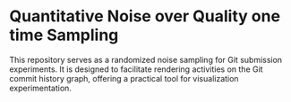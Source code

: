 # Quantitative Noise over Quality one time Sampling

This repository serves as a randomized noise sampling for Git submission experiments. It is designed to facilitate rendering activities on the Git commit history graph, offering a practical tool for visualization experimentation.

